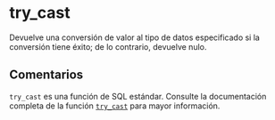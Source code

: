 ﻿---
SidebarGroup: "index-conversion-functions"
Autogenerated: true
---

# try_cast

Devuelve una conversión de valor al tipo de datos especificado si la conversión tiene éxito; de lo contrario, devuelve nulo.

## Comentarios 

`try_cast` es una función de SQL estándar. Consulte la documentación completa de la función [`try_cast`](https://learn.microsoft.com/es-es/sql/t-sql/functions/try_cast-transact-sql) para mayor información.
